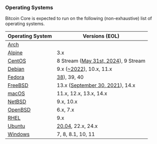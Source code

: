 ### Operating Systems

Bitcoin Core is expected to run on the following (non-exhaustive) list of operating systems.

| Operating System | Versions (EOL) |
| --- | --- |
| [Arch](https://www.archlinux.org) | |
| [Alpine](https://alpinelinux.org) | 3.x |
| [CentOS](https://www.centos.org) | 8 Stream ([May 31st, 2024](https://www.centos.org/centos-stream/)), 9 Stream |
| [Debian](https://www.debian.org) | 9.x ([~2022](https://wiki.debian.org/DebianReleases#Production_Releases)), 10.x, 11.x |
| [Fedora](https://getfedora.org) | [38](https://docs.fedoraproject.org/en-US/releases/)), 39, 40 |
| [FreeBSD](https://www.freebsd.org) | 13.x ([September 30, 2021](https://www.freebsd.org/security/)), 14.x |
| [macOS](https://www.apple.com/au/macos) | 11.x, 12.x, 13.x, 14.x |
| [NetBSD](https://www.netbsd.org) | 9.x, 10.x |
| [OpenBSD](https://www.openbsd.org) | 6.x, 7.x |
| [RHEL](https://www.redhat.com/en/technologies/linux-platforms/enterprise-linux) | 9.x |
| [Ubuntu](https://www.ubuntu.com) | [20.04](https://ubuntu.com/about/release-cycle), 22.x, 24.x |
| [Windows](https://developer.microsoft.com/en-us/microsoft-edge/tools/vms) | 7, 8, 8.1, 10, 11 |

